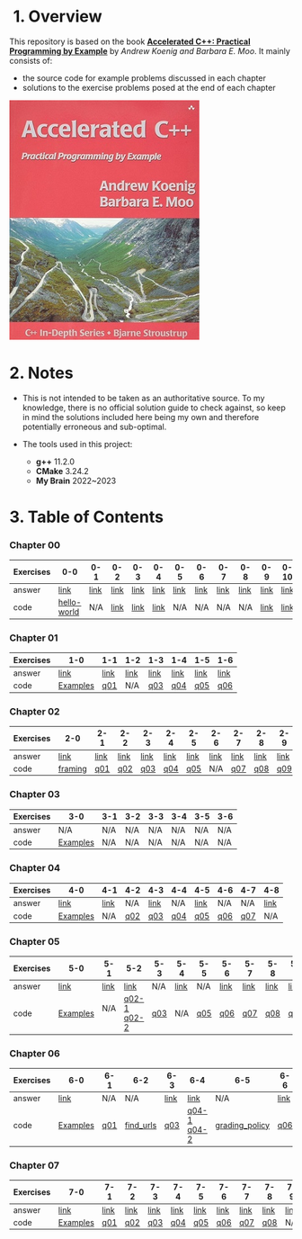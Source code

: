 #  1. Overview
This repository is based on the book [**Accelerated C++: Practical Programming by Example**](https://www.amazon.com/Accelerated-C-Practical-Programming-Example/dp/020170353X) by _Andrew Koenig and Barbara E. Moo_. It mainly consists of:
* the source code for example problems discussed in each chapter
* solutions to the exercise problems posed at the end of each chapter

![](book-cover.jpg)

# 2. Notes
* This is not intended to be taken as an authoritative source. To my knowledge, there is no official solution guide to check against, so keep in mind the solutions included here being my own and therefore potentially erroneous and sub-optimal.

* The tools used in this project:
	* **g++** 11.2.0
	* **CMake** 3.24.2
	* **My Brain** 2022~2023

# 3. Table of Contents
### Chapter 00
| Exercises | 0-0 | 0-1 | 0-2 | 0-3 | 0-4 | 0-5 | 0-6 | 0-7 | 0-8 | 0-9 | 0-10 |
|-----------|-----|-----|-----|-----|-----|-----|-----|-----|-----|-----|------|
| answer    | [link](/Chapter%2000#q0-0-compile-and-run-the-hello-world-program) | [link](/Chapter%2000#q0-1-what-does-the-following-statement-do) | [link](/Chapter%2000#q0-2-write-a-program-that-when-run-writes) | [link](/Chapter%2000#q0-3-the-string-literal-t-represents-a-tab-character-different-c-implementations-display-tabs-in-different-ways-experiment-with-your-implementation-to-learn-how-it-treats-tabs) | [link](/Chapter%2000#q0-4-write-a-program-that-when-run-writes-the-hello-world-program-as-its-output) | [link](/Chapter%2000#q0-5-is-this-a-valid-program-why-or-why-not) | [link](/Chapter%2000#q0-6-is-this-a-valid-program-why-or-why-not) | [link](/Chapter%2000#q0-7-what-about-this-one) | [link](/Chapter%2000#q0-8-and-this-one) | [link](/Chapter%2000#q0-9-what-is-the-shortest-valid-program) | [link](/Chapter%2000#q0-10-rewrite-the-hello-world-program-so-that-a-newline-occurs-everywhere-that-whitespace-is-allowed-in-the-program) |
| code      | [hello-world](/Chapter%2000/hello-world.cpp) | N/A | [link](/Chapter%2000/q02.cpp) | [link](/Chapter%2000/q03.cpp) | [link](/Chapter%2000/q04.cpp) | N/A | N/A | N/A | N/A | [link](/Chapter%2000/q09.cpp) | [link](/Chapter%2000/q10.cpp) |

### Chapter 01
| Exercises | 1-0 | 1-1 | 1-2 | 1-3 | 1-4 | 1-5 | 1-6 |
|-----------|-----|-----|-----|-----|-----|-----|-----|
| answer    | [link](/Chapter%2001/Exercises#q1-0-compile-execute-and-test-the-programs-in-this-chapter) | [link](/Chapter%2001/Exercises#q1-1-are-the-following-definitions-valid-why-or-why-not) | [link](/Chapter%2001/Exercises#q1-2-are-the-following-definitions-valid-why-or-why-not) | [link](/Chapter%2001/Exercises#q1-3-is-the-following-program-valid-if-so-what-does-it-do-if-not-why-not) | [link](/Chapter%2001/Exercises#q1-4-what-about-this-one-what-if-we-change--to--in-the-third-line-from-the-end) | [link](/Chapter%2001/Exercises#q1-5-is-this-program-valid-if-so-what-does-it-do-if-not-say-why-not-and-rewrite-it-to-be-valid) | [link](/Chapter%2001/Exercises#q1-6-what-does-the-following-program-do-if-when-it-asks-you-for-input-you-type-two-names-for-example-samuel-beckett-predict-the-behavior-before-running-the-program-then-try-it) |
| code      | [Examples](/Chapter%2001/Examples) | [q01](/Chapter%2001/Exercises/q01.cpp) | N/A | [q03](/Chapter%2001/Exercises/q03.cpp) | [q04](/Chapter%2001/Exercises/q04.cpp) | [q05](/Chapter%2001/Exercises/q05.cpp) | [q06](/Chapter%2001/Exercises/q06.cpp) |

### Chapter 02
| Exercises | 2-0 | 2-1 | 2-2 | 2-3 | 2-4 | 2-5 | 2-6 | 2-7 | 2-8 | 2-9 | 2-10 |
|-----------|-----|-----|-----|-----|-----|-----|-----|-----|-----|-----|------|
| answer    | [link](/Chapter%2002/Exercises#q2-0-compile-and-run-the-program-presented-in-this-chapter) | [link](/Chapter%2002/Exercises#q2-1-change-the-framing-program-so-that-it-writes-its-greeting-with-no-separation-from-the-frame) | [link](/Chapter%2002/Exercises#q2-2-change-the-framing-program-so-that-it-uses-a-different-amount-of-space-to-separate-the-sides-from-the-greeting-than-it-uses-to-separate-the-top-and-bottom-borders-from-the-greeting) | [link](/Chapter%2002/Exercises#q2-3-rewrite-the-framing-program-to-ask-the-user-to-supply-the-amount-of-spacing-to-leave-between-the-frame-and-the-greeting) | [link](/Chapter%2002/Exercises#q2-4-the-framing-program-writes-the-mostly-blank-lines-that-separate-the-borders-from-the-greeting-one-character-at-a-time-change-the-program-so-that-it-writes-all-the-spaces-needed-in-a-single-output-expression) | [link](/Chapter%2002/Exercises#q2-5-write-a-set-of--characters-so-that-they-form-a-square-a-rectangle-and-a-triangle) | [link](/Chapter%2002/Exercises#q2-6-what-does-the-following-code-do) | [link](/Chapter%2002/Exercises#q2-7-write-a-program-to-count-down-from-10-to--5) | [link](/Chapter%2002/Exercises#q2-8-write-a-program-to-generate-the-product-of-the-numbers-in-the-range-1-10) | [link](/Chapter%2002/Exercises#q2-9-write-a-program-that-asks-the-user-to-enter-two-numbers-and-tells-the-user-which-number-is-larger-than-the-other) | [link](/Chapter%2002/Exercises#q2-10-explain-each-of-the-uses-of-std-in-the-following-program) |
| code | [framing](/Chapter%2002/Examples/framing.cpp) | [q01](/Chapter%2002/Exercises/q01.cpp) | [q02](/Chapter%2002/Exercises/q02.cpp) | [q03](/Chapter%2002/Exercises/q03.cpp) | [q04](/Chapter%2002/Exercises/q04.cpp) | [q05](/Chapter%2002/Exercises/q05.cpp) | N/A | [q07](/Chapter%2002/Exercises/q07.cpp) | [q08](/Chapter%2002/Exercises/q08.cpp) | [q09](/Chapter%2002/Exercises/q09.cpp) | N/A |
### Chapter 03
| Exercises | 3-0 | 3-1 | 3-2 | 3-3 | 3-4 | 3-5 | 3-6 |
|-----------|-----|-----|-----|-----|-----|-----|-----|
| answer    | N/A | N/A | N/A | N/A | N/A | N/A | N/A |
| code      | [Examples](/Chapter%2004/Examples) | N/A | N/A | N/A | N/A | N/A | N/A |

### Chapter 04
| Exercises | 4-0 | 4-1 | 4-2 | 4-3 | 4-4 | 4-5 | 4-6 | 4-7 | 4-8 |
|-----------|-----|-----|-----|-----|-----|-----|-----|-----|-----|
| answer    | [link](/Chapter%2004/Exercises#q4-0-compile-execute-and-test-the-programs-in-this-chapter) | [link](/Chapter%2004/Exercises#q4-1-we-noted-in-42365-that-it-is-essential-that-the-argument-types-in-a-call-to-max-match-exactly-will-the-following-code-work-if-there-is-a-problem-how-would-you-fix-it) | N/A |[link](/Chapter%2004/Exercises#q4-3-what-happens-if-we-rewrite-the-previous-program-to-allow-values-up-to-but-not-including-1000-but-neglect-to-change-the-arguments-to-setw-rewrite-the-program-to-be-more-robust-in-the-face-of-changes-that-allow-i-to-grow-without-adjusting-the-setw-arguments) | N/A | [link](/Chapter%2004/Exercises#q4-5-write-a-function-that-reads-words-from-an-input-stream-and-stores-them-in-a-vector-use-that-function-both-to-write-programs-that-count-the-number-of-words-in-the-input-and-to-count-how-many-times-each-word-occurred) | N/A | N/A | [link](/Chapter%2004/Exercises#q4-8-if-the-following-code-is-legal-what-can-we-infer-about-the-return-type-of-f) |
| code      | [Examples](/Chapter%2004/Examples) | N/A | [q02](/Chapter%2004/Exercises/q02.cpp) | [q03](/Chapter%2004/Exercises/q03.cpp) | [q04](/Chapter%2004/Exercises/q04.cpp) | [q05](/Chapter%2004/Exercises/q05.cpp) | [q06](/Chapter%2004/Exercises/q06.cpp) | [q07](/Chapter%2004/Exercises/q07.cpp) | N/A |

### Chapter 05
| Exercises | 5-0 | 5-1 | 5-2 | 5-3 | 5-4 | 5-5 | 5-6 | 5-7 | 5-8 | 5-9 | 5-10 | 5-11 |
|-----------|-----|-----|-----|-----|-----|-----|-----|-----|-----|-----|------|------|
| answer    | [link](/Chapter%2005/Exercises#q5-0-compile-execute-and-test-the-programs-in-this-chapter) | [link](/Chapter%2005/Exercises#q5-1-design-and-implement-a-program-to-produce-a-permuted-index) | [link](/Chapter%2005/Exercises#q5-2-write-the-complete-new-version-of-the-student-grading-program-which-extracts-records-for-failing-students-using-vectors-write-another-that-uses-lists-measure-the-performance) | N/A | [link](/Chapter%2005/Exercises#q5-4-look-again-at-the-driver-functions-you-wrote-in-the-previous-exercise-note-that-it-is-possible-to-write-a-driver-that-differs-only-in-the-declaration-of-the-type-for-the-data-structure-that-holds-the-input-file-if-your-vector-and-list-test-drivers-differ-in-any-other-way-rewrite-them-so-that-they-differ-only-in-this-declaration) | N/A | [link](/Chapter%2005/Exercises#q5-6-rewrite-the-extract_fails-function-from-51177-so-that-instead-of-erasing-each-failing-student-from-the-input-vector-v-it-copies-the-records-for-the-passing-students-to-the-beginning-of-v-and-then-uses-the-resize-function-to-remove-the-extra-elements-from-the-end-of-v-how-does-the-performance-of-this-version-compare-with-the-one-in-51177) | [link](/Chapter%2005/Exercises#q5-7-given-the-implementation-of-frame-in-58193-and-the-code-fragment-below-describe-what-happens-in-this-call-in-particular-trace-through-how-both-the-width-function-and-the-frame-function-operate-now-run-this-code-if-the-results-differ-from-your-expectations-first-understand-why-your-expectations-and-the-program-differ-and-then-change-one-to-match-the-other) | [link](/Chapter%2005/Exercises#q5-8-in-the-hcat-function-from-58395-what-would-happen-if-we-defined-s-outside-the-scope-of-the-while-rewrite-and-execute-the-program-to-confirm-your-hypothesis) | [link](/Chapter%2005/Exercises#q5-9-write-a-program-to-write-the-lowercase-words-in-the-input-followed-by-the-uppercase-words) | N/A | N/A |
| code      | [Examples](/Chapter%2005/Examples) | N/A  | [q02-1](/Chapter%2005/Exercises/q02-1.cpp)<br/>[q02-2](/Chapter%2005/Exercises/q02-2.cpp) | [q03](/Chapter%2005/Exercises/q03.cpp) | N/A | [q05](/Chapter%2005/Exercises/q05.cpp) | [q06](/Chapter%2005/Exercises/q06.cpp) | [q07](/Chapter%2005/Exercises/q07.cpp) | [q08](/Chapter%2005/Exercises/q08.cpp) | [q09](/Chapter%2005/Exercises/q09.cpp) | [q10](/Chapter%2005/Exercises/q10.cpp) | N/A |

### Chapter 06
| Exercises | 6-0 | 6-1 | 6-2 | 6-3 | 6-4 | 6-5 | 6-6 | 6-7 | 6-8 | 6-9 |
|-----------|-----|-----|-----|-----|-----|-----|-----|-----|-----|-----|
| answer    | [link](/Chapter%2006/Exercises#q6-0-compile-execute-and-test-the-programs-in-this-chapter) | N/A | N/A | [link](/Chapter%2006/Exercises#q6-3-what-does-the-program-fragment-below-do-write-a-program-that-contains-this-fragment-and-compile-and-execute-it) | [link](/Chapter%2006/Exercises#q6-4-correct-the-program-you-wrote-in-the-previous-exercise-to-copy-from-u-into-v-there-are-at-least-two-possible-ways-to-correct-the-program-implement-both-and-describe-the-relative-advantages-and-disadvantages-of-each-approach) | N/A | [link](/Chapter%2006/Exercises#q6-6-note-that-the-function-from-the-previous-exercise-and-the-functions-from-622113-and-623115-do-the-same-task-merge-these-three-analysis-functions-into-a-single-function) | [link](/Chapter%2006/Exercises#q6-7-the-portion-of-the-grading-analysis-program-from-621110-that-read-and-classified-student-records-depending-on-whether-they-did-or-did-not-do-all-the-homework-is-similar-to-the-problem-we-solved-in-extract_fails-write-a-function-to-handle-this-subproblem) | [link](/Chapter%2006/Exercises#q6-8-write-a-single-function-that-can-be-used-to-classify-students-based-on-criteria-of-your-choice-test-this-function-by-using-it-in-place-of-the-extract_fails-program-and-use-it-in-the-program-to-analyze-student-grades) | [link](/Chapter%2006/Exercises#q6-9-use-a-library-algorithm-to-concatenate-all-the-elements-of-a-vectorstring) |
| code      | [Examples](/Chapter%2006/Examples) | [q01](/Chapter%2006/Exercises/q01.cpp) | [find_urls](/Chapter%2006/Examples/Analyzing_Strings/find_URLs_driver.cpp) | [q03](/Chapter%2006/Exercises/q03.cpp) | [q04-1](/Chapter%2006/Exercises/q04-1.cpp)<br/>[q04-2](/Chapter%2006/Exercises/q04-2.cpp)| [grading_policy](/Chapter%2006/Examples/Grading_System/src/grading_policy.cpp) | [q06](/Chapter%2006/Exercises/q06.cpp) | [q07](/Chapter%2006/Exercises/q07.cpp) | [q08](/Chapter%2006/Exercises/q08.cpp) | [q09](/Chapter%2006/Exercises/q09.cpp) | 

### Chapter 07
| Exercises | 7-0 | 7-1 | 7-2 | 7-3 | 7-4 | 7-5 | 7-6 | 7-7 | 7-8 | 7-9 |
|-----------|-----|-----|-----|-----|-----|-----|-----|-----|-----|-----|
| answer    | [link](/Chapter%2007/Exercises/README.md#q7-0-compile-execute-and-test-the-programs-in-this-chapter) | [link](/Chapter%2007/Exercises/README.md#q7-1-extend-the-program-from-72124-to-produce-its-output-sorted-by-occurrence-count-that-is-the-output-should-group-all-the-words-that-occur-once-followed-by-those-that-occur-twice-and-so-on) | [link](/Chapter%2007/Exercises/README.md#q7-2-extend-the-program-in-42364-to-assign-letter-grades-by-ranges-the-output-should-list-how-many-students-fall-into-each-category) | [link](/Chapter%2007/Exercises/README.md#q7-3-the-cross-reference-program-from-73126-could-be-improved-as-it-stands-if-a-word-occurs-more-than-once-on-the-same-input-line-the-program-will-report-that-line-multiple-times-change-the-code-so-that-it-detects-multiple-occurrences-of-the-same-line-number-and-inserts-the-line-number-only-once) | [link](/Chapter%2007/Exercises/README.md#q7-4-the-output-produced-by-the-cross-reference-program-will-be-ungainly-if-the-input-file-is-large-rewrite-the-program-to-break-up-the-output-if-the-lines-get-too-long) | [link](/Chapter%2007/Exercises/README.md#q7-5-reimplement-the-grammar-program-using-a-list-as-the-data-structure-in-which-we-build-the-sentence) | [link](/Chapter%2007/Exercises/README.md#q7-6-reimplement-the-gen_sentence-program-using-two-vectors-one-will-hold-the-fully-unwound-generated-sentence-and-the-other-will-hold-the-rules-and-will-be-used-as-a-stack-do-not-use-any-recursive-calls) | [link](/Chapter%2007/Exercises/README.md#q7-7-change-the-driver-for-the-cross-reference-program-so-that-it-writes-line-if-there-is-only-one-line-and-lines-otherwise) | [link](/Chapter%2007/Exercises/README.md#q7-8-change-the-cross-reference-program-to-find-all-the-urls-in-a-file-and-write-all-the-lines-on-which-each-distinct-url-occurs) | [link](/Chapter%2007/Exercises/README.md#q7-9-difficult-the-implementation-of-nrand-in-744135-will-not-work-for-arguments-greater-than-rand_max-usually-this-restriction-is-no-problem-because-rand_max-is-often-the-largest-possible-integer-anyway-nevertheless-there-are-implementations-under-which-rand_max-is-much-smaller-than-the-largest-possible-integer-for-example-it-is-not-uncommon-for-rand_max-to-be-32767-215--1-and-the-largest-possible-integer-to-be-2147483647-231--1-reimplement-nrand-so-that-it-works-well-for-all-values-of-n) |
| code      |[Examples](/Chapter%2007/Examples) | [q01](/Chapter%2007/Exercises/q01.cpp) | [q02](/Chapter%2007/Exercises/q02.cpp) | [q03](/Chapter%2007/Exercises/q03.cpp) | [q04](/Chapter%2007/Exercises/q04.cpp) | [q05](/Chapter%2007/Exercises/q05.cpp) | [q06](/Chapter%2007/Exercises/q06.cpp) | [q07](/Chapter%2007/Exercises/q07.cpp) | [q08](/Chapter%2007/Exercises/q08.cpp) | N/A | 
